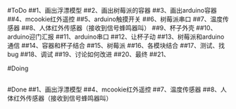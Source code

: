 #ToDo
##1、画出浮漂模型
##2、画出树莓派的容器
##3、画出arduino容器
##4、mcookie红外遥控
##5、arduino触摸开关
##6、树莓派串口
##7、温度传感器
##8、人体红外传感器（接收到信号蜂鸣器叫）
##9、杯子外壳
##10、arduino迎门汇报
##11、arduino串口
##12、让杯子动
##13、树莓派和arduino通信
##14、容器和杯子结合
##15、树莓派
##16、各模块结合
##17、测试、找bug
##18、调试
##19、讨论如何改进
##20、最终
##21、

#Doing
##

#Done
##1、画出浮漂模型
##4、mcookie红外遥控
##7、温度传感器
##8、人体红外传感器（接收到信号蜂鸣器叫）
